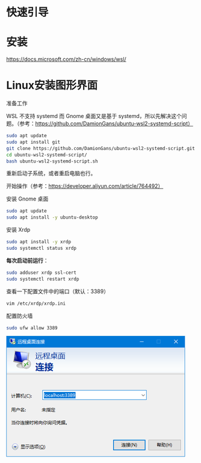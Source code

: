 # 快速引导

# 安装
https://docs.microsoft.com/zh-cn/windows/wsl/

# Linux安装图形界面
准备工作

WSL 不支持 systemd 而 Gnome 桌面又是基于 systemd，所以先解决这个问题。（参考：https://github.com/DamionGans/ubuntu-wsl2-systemd-script）
```bash
sudo apt update
sudo apt install git
git clone https://github.com/DamionGans/ubuntu-wsl2-systemd-script.git
cd ubuntu-wsl2-systemd-script/
bash ubuntu-wsl2-systemd-script.sh
```
重新启动子系统，或者重启电脑也行。

 

开始操作（参考：https://developer.aliyun.com/article/764492）


安装 Gnome 桌面
```bash
sudo apt update
sudo apt install -y ubuntu-desktop
```


安装 Xrdp
```bash
sudo apt install -y xrdp
sudo systemctl status xrdp
```

**每次启动前运行**：
```bash
sudo adduser xrdp ssl-cert
sudo systemctl restart xrdp
```

查看一下配置文件中的端口（默认：3389）
```bash
vim /etc/xrdp/xrdp.ini
```

配置防火墙
```bash
sudo ufw allow 3389
```

![登录远程桌面](img/login_remote_desktop.png)